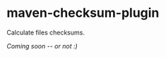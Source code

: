 maven-checksum-plugin
=====================

Calculate files checksums.

*Coming soon -- or not :)*
